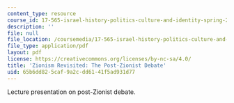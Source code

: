 ```yaml
---
content_type: resource
course_id: 17-565-israel-history-politics-culture-and-identity-spring-2011
description: ''
file: null
file_location: /coursemedia/17-565-israel-history-politics-culture-and-identity-spring-2011/65b6dd825caf9a2cdd6141f5ad931d77_MIT17_565S11_ses9_slides.pdf
file_type: application/pdf
layout: pdf
license: https://creativecommons.org/licenses/by-nc-sa/4.0/
title: 'Zionism Revisited: The Post-Zionist Debate'
uid: 65b6dd82-5caf-9a2c-dd61-41f5ad931d77
---
```

Lecture presentation on post-Zionist debate.